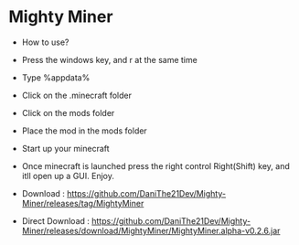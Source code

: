 # Mighty Miner 
- How to use?
- Press the windows key, and r at the same time
- Type %appdata%
- Click on the .minecraft folder
- Click on the mods folder
- Place the mod in the mods folder
- Start up your minecraft

- Once minecraft is launched press the right control Right(Shift) key, and itll open up a GUI. Enjoy. 

- Download : https://github.com/DaniThe21Dev/Mighty-Miner/releases/tag/MightyMiner

- Direct Download : https://github.com/DaniThe21Dev/Mighty-Miner/releases/download/MightyMiner/MightyMiner.alpha-v0.2.6.jar
